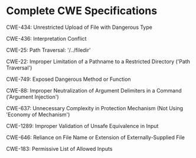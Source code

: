 

# Complete CWE Specifications

CWE-434: Unrestricted Upload of File with Dangerous Type

CWE-436: Interpretation Conflict

CWE-25: Path Traversal: '/../filedir'

CWE-22: Improper Limitation of a Pathname to a Restricted Directory ('Path Traversal')

CWE-749: Exposed Dangerous Method or Function

CWE-88: Improper Neutralization of Argument Delimiters in a Command ('Argument Injection')

CWE-637: Unnecessary Complexity in Protection Mechanism (Not Using 'Economy of Mechanism')

CWE-1289: Improper Validation of Unsafe Equivalence in Input

CWE-646: Reliance on File Name or Extension of Externally-Supplied File

CWE-183: Permissive List of Allowed Inputs